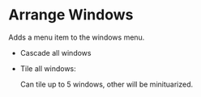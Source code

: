 # Arrange Windows

Adds a menu item to the windows menu.

* Cascade all windows
* Tile all windows:

  Can tile up to 5 windows, other will be minituarized.